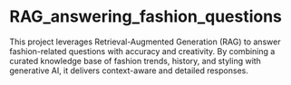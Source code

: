 # RAG_answering_fashion_questions
This project leverages Retrieval-Augmented Generation (RAG) to answer fashion-related questions with accuracy and creativity. By combining a curated knowledge base of fashion trends, history, and styling with generative AI, it delivers context-aware and detailed responses. 
